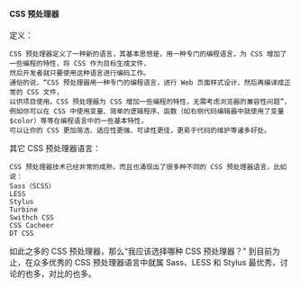#### CSS 预处理器
定义：
```
CSS 预处理器定义了一种新的语言，其基本思想是，用一种专门的编程语言，为 CSS 增加了一些编程的特性，将 CSS 作为目标生成文件，
然后开发者就只要使用这种语言进行编码工作。
通俗的说，“CSS 预处理器用一种专门的编程语言，进行 Web 页面样式设计，然后再编译成正常的 CSS 文件，
以供项目使用。CSS 预处理器为 CSS 增加一些编程的特性，无需考虑浏览器的兼容性问题”，
例如你可以在 CSS 中使用变量、简单的逻辑程序、函数（如右侧代码编辑器中就使用了变量$color）等等在编程语言中的一些基本特性，
可以让你的 CSS 更加简洁、适应性更强、可读性更佳，更易于代码的维护等诸多好处。
```

其它 CSS 预处理器语言：
```
CSS 预处理器技术已经非常的成熟，而且也涌现出了很多种不同的 CSS 预处理器语言，比如说：
Sass（SCSS）
LESS
Stylus
Turbine
Swithch CSS
CSS Cacheer
DT CSS
```

如此之多的 CSS 预处理器，那么“我应该选择哪种 CSS 预处理器？”
到目前为止，在众多优秀的 CSS 预处理器语言中就属 Sass、LESS 和 Stylus 最优秀，讨论的也多，对比的也多。
